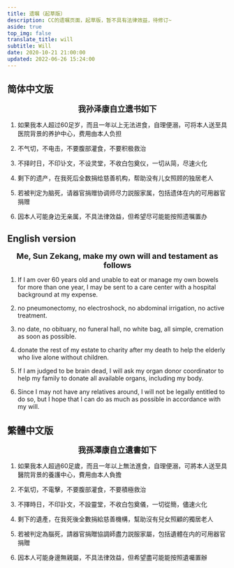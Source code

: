 ```yaml
---
title: 遗嘱（起草版）
description: CC的遗嘱页面，起草版，暂不具有法律效益，待修订~
aside: true
top_img: false
translate_title: will
subtitle: Will
date: 2020-10-21 21:00:00
updated: 2022-06-26 15:24:00
---
```

## 简体中文版
<center><b><font size=4>我孙泽康自立遗书如下</font></center></b>

1. 如果我本人超过60足岁，而且一年以上无法进食，自理便溺，可将本人送至具医院背景的养护中心，费用由本人负担

2. 不气切，不电击，不要腹部灌食，不要积极救治

3. 不择时日，不印讣文，不设灵堂，不收白包奠仪，一切从简，尽速火化

4. 剩下的遗产，在我死后全数捐给慈善机构，帮助没有儿女照顾的独居老人

5. 若被判定为脑死，请器官捐赠协调师尽力説服家属，包括遗体在内的可用器官捐赠

6. 因本人可能身边无亲属，不具法律效益，但希望尽可能能按照遗嘱置办

## English version
<center><b><font size=4>Me, Sun Zekang, make my own will and testament as follows</font></center></b>


1. If I am over 60 years old and unable to eat or manage my own bowels for more than one year, I may be sent to a care center with a hospital background at my expense.

2. no pneumonectomy, no electroshock, no abdominal irrigation, no active treatment.

3. no date, no obituary, no funeral hall, no white bag, all simple, cremation as soon as possible.

4. donate the rest of my estate to charity after my death to help the elderly who live alone without children.

5. If I am judged to be brain dead, I will ask my organ donor coordinator to help my family to donate all available organs, including my body.

6. Since I may not have any relatives around, I will not be legally entitled to do so, but I hope that I can do as much as possible in accordance with my will.

## 繁體中文版
<center><b><font size=4>我孫澤康自立遺書如下</font></center></b>

1. 如果我本人超過60足歲，而且一年以上無法進食，自理便溺，可將本人送至具醫院背景的養護中心，費用由本人負擔

2. 不氣切，不電擊，不要腹部灌食，不要積極救治

3. 不擇時日，不印訃文，不設靈堂，不收白包奠儀，一切從簡，儘速火化

4. 剩下的遺產，在我死後全數捐給慈善機構，幫助沒有兒女照顧的獨居老人

5. 若被判定為腦死，請器官捐贈協調師盡力説服家屬，包括遺體在内的可用器官捐贈

6. 因本人可能身邊無親屬，不具法律效益，但希望盡可能能按照遺囑置辦